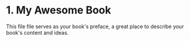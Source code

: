 # 1. My Awesome Book

This file file serves as your book's preface, a great place to describe your book's content and ideas.

